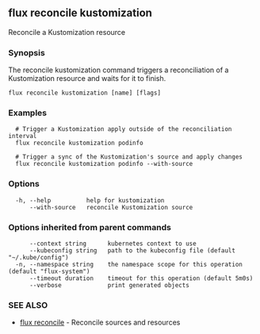## flux reconcile kustomization

Reconcile a Kustomization resource

### Synopsis


The reconcile kustomization command triggers a reconciliation of a Kustomization resource and waits for it to finish.

```
flux reconcile kustomization [name] [flags]
```

### Examples

```
  # Trigger a Kustomization apply outside of the reconciliation interval
  flux reconcile kustomization podinfo

  # Trigger a sync of the Kustomization's source and apply changes
  flux reconcile kustomization podinfo --with-source

```

### Options

```
  -h, --help          help for kustomization
      --with-source   reconcile Kustomization source
```

### Options inherited from parent commands

```
      --context string      kubernetes context to use
      --kubeconfig string   path to the kubeconfig file (default "~/.kube/config")
  -n, --namespace string    the namespace scope for this operation (default "flux-system")
      --timeout duration    timeout for this operation (default 5m0s)
      --verbose             print generated objects
```

### SEE ALSO

* [flux reconcile](flux_reconcile.md)	 - Reconcile sources and resources


